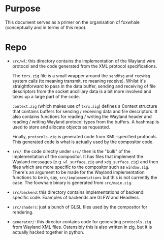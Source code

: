 # Purpose

This document serves as a primer on the organisation of foxwhale (conceptually and
in terms of this repo).

# Repo

- `src/wl`: this directory contains the implementation of the Wayland wire protocol
   and the code generated from the XML protocol specifications.
   
   The `txrx.zig` file is a small wrapper around the `sendMsg` and `recvMsg` system
   calls (tx meaning transmit, rx meaning receive). Whilst it's straightforward to
   pass in the data buffer, sending and receiving of file descriptors from the
   socket ancilliary data is a bit more involved and takes up a large part of the code.

   `context.zig` (which makes use of `txrx.zig`) defines a Context structure that
   contains buffers for sending / receiving data and file descriptors. It also 
   contains functions for reading / writing the Wayland header and reading / writing
   Wayland protocol types from the buffers. A hashmap is used to store and allocate
   objects as requested.

   Finally, `protocols.zig` is generated code from XML-specified protocols. This generated
   code is what is actually used by the compositor code.
- `src/`: the code directly under `src/` then is the "bulk" of the implementation of the
   compositor. It has files that implement the Wayland messages (e.g. `wl_surface.zig` and
   `xdg_surface.zig`) and then files which are more specific to the compositor such as
   `window.zig`. There's an argument to be made for the Wayland implementation functions to
   be in, say, `src/implementations` but this is not currently the case. The foxwhale binary
   is generated from `src/main.zig`.
- `src/backend`: this directory contains implementations of backend specific code.
   Examples of backends are GLFW and Headless.
- `src/shaders`: just a bunch of GLSL files used by the compositor for rendering.
- `generator/`: this director contains code for generating `protocols.zig` from Wayland XML
  files. Ostensibly this is also written in zig, but it is actually hacked together in python.
   